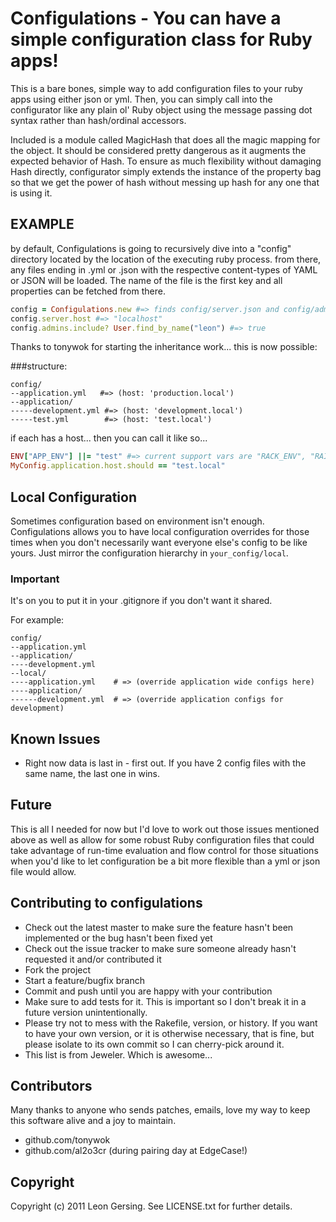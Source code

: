 # Configulations - You can have a simple configuration class for Ruby apps!

This is a bare bones, simple way to add configuration files to your ruby
apps using either json or yml. Then, you can simply call into the configurator like
any plain ol' Ruby object using the message passing dot syntax rather than
hash/ordinal accessors.

Included is a module called MagicHash that does all the magic mapping for the object.
It should be considered pretty dangerous as it augments the expected behavior of Hash.
To ensure as much flexibility without damaging Hash directly, configurator simply extends
the instance of the property bag so that we get the power of hash without messing up
hash for any one that is using it.

## EXAMPLE

by default, Configulations is going to recursively dive into a "config" directory located
by the location of the executing ruby process. from there, any files ending in .yml or .json
with the respective content-types of YAML or JSON will be loaded. The name of the file is 
the first key and all properties can be fetched from there.

```ruby
config = Configulations.new #=> finds config/server.json and config/admins.yml
config.server.host #=> "localhost"
config.admins.include? User.find_by_name("leon") #=> true
```

Thanks to tonywok for starting the inheritance work... this is now possible: 

###structure:
```
config/
--application.yml   #=> (host: 'production.local')
--application/
-----development.yml #=> (host: 'development.local')
-----test.yml        #=> (host: 'test.local')
```

if each has a host... then you can call it like so...

```ruby
ENV["APP_ENV"] ||= "test" #=> current support vars are "RACK_ENV", "RAILS_ENV", "APP_ENV"
MyConfig.application.host.should == "test.local"
```

## Local Configuration

Sometimes configuration based on environment isn't enough. Configulations allows you to have
local configuration overrides for those times when you don't necessarily want everyone else's
config to be like yours. Just mirror the configuration hierarchy in `your_config/local`.

### Important

It's on you to put it in your .gitignore if you don't want it shared.

For example:

```
config/
--application.yml
--application/
----development.yml
--local/
----application.yml    # => (override application wide configs here)
----application/
------development.yml  # => (override application configs for development)
```

## Known Issues

* Right now data is last in - first out. If you have 2 config files with the same name,
the last one in wins.

## Future

This is all I needed for now but I'd love to work out those issues mentioned above
as well as allow for some robust Ruby configuration files that could take advantage
of run-time evaluation and flow control for those situations when you'd like to let
configuration be a bit more flexible than a yml or json file would allow.

## Contributing to configulations
 
* Check out the latest master to make sure the feature hasn't been implemented or the bug hasn't been fixed yet
* Check out the issue tracker to make sure someone already hasn't requested it and/or contributed it
* Fork the project
* Start a feature/bugfix branch
* Commit and push until you are happy with your contribution
* Make sure to add tests for it. This is important so I don't break it in a future version unintentionally.
* Please try not to mess with the Rakefile, version, or history. If you want to have your own version, or it is otherwise necessary, that is fine, but please isolate to its own commit so I can cherry-pick around it.
* This list is from Jeweler. Which is awesome...

## Contributors

Many thanks to anyone who sends patches, emails, love my way to keep this
software alive and a joy to maintain.

* github.com/tonywok
* github.com/al2o3cr (during pairing day at EdgeCase!)

## Copyright

Copyright (c) 2011 Leon Gersing. See LICENSE.txt for
further details.


